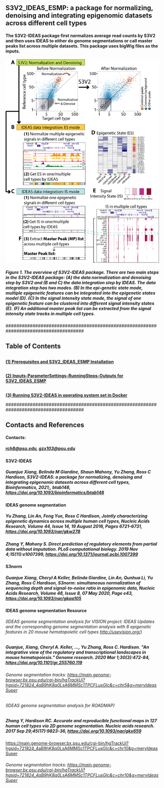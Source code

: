 ## S3V2_IDEAS_ESMP: a package for normalizing, denoising and integrating epigenomic datasets across different cell types

#### The S3V2-IDEAS package first normalizes average read counts by S3V2 and then uses IDEAS to either do genome segmentations or call master peaks list across multiple datasets. This package uses bigWig files as the inputs. 


<img src="https://github.com/guanjue/S3V2_IDEAS_ESMP/blob/master/figures/overall_pipeline.png" width="600"/>

##### Figure 1. The overview of S3V2-IDEAS package. There are two main steps in the S3V2-IDEAS package: (A) the data normalization and denoising step by S3V2 and (B and C) the data integration step by IDEAS. The data integration step has two modes. (B) In the epi-genetic state mode, multiple epigenetic features can be integrated into the epigenetic states model (D). (C) In the signal intensity state mode, the signal of one epigenetic feature can be clustered into different signal intensity states (E). (F) An additional master peak list can be extracted from the signal intensity state tracks in multiple cell types. 

#####################################################################################

## Table of Contents
## 
**[(1) Prerequisites and S3V2_IDEAS_ESMP Installation](https://github.com/guanjue/S3V2_IDEAS_ESMP/blob/master/manuals/install.md)**<br>
## 
**[(2) Inputs-ParameterSettings-RunningSteps-Outputs for S3V2_IDEAS_ESMP](https://github.com/guanjue/S3V2_IDEAS_ESMP/blob/master/manuals/inoutput_for_S3V2_IDEAS_pipeline.md)**<br>
## 
**[(3) Running S3V2-IDEAS in operating system set in Docker](https://github.com/guanjue/S3V2_IDEAS_ESMP/blob/master/manuals/run_S3V2_IDEAS_in_Docker.md)**<br>

#####################################################################################
 

## Contacts and References
#### Contacts: 
##### rch8@psu.edu, gzx103@psu.edu

#### S3V2-IDEAS
##### Guanjue Xiang, Belinda M Giardine, Shaun Mahony, Yu Zhang, Ross C Hardison, S3V2-IDEAS: a package for normalizing, denoising and integrating epigenomic datasets across different cell types, Bioinformatics, 2021;, btab148, https://doi.org/10.1093/bioinformatics/btab148
#### IDEAS genome segmentation
##### Yu Zhang, Lin An, Feng Yue, Ross C Hardison, Jointly characterizing epigenetic dynamics across multiple human cell types, Nucleic Acids Research, Volume 44, Issue 14, 19 August 2016, Pages 6721–6731, https://doi.org/10.1093/nar/gkw278
##### Zhang Y, Mahony S. Direct prediction of regulatory elements from partial data without imputation. PLoS computational biology. 2019 Nov 4;15(11):e1007399, https://doi.org/10.1371/journal.pcbi.1007399
#### S3norm
##### Guanjue Xiang, Cheryl A Keller, Belinda Giardine, Lin An, Qunhua Li, Yu Zhang, Ross C Hardison, S3norm: simultaneous normalization of sequencing depth and signal-to-noise ratio in epigenomic data, Nucleic Acids Research, Volume 48, Issue 8, 07 May 2020, Page e43, https://doi.org/10.1093/nar/gkaa105
#### IDEAS genome segmentation Resource
###### (IDEAS genome segmentation analysis for VISION project: IDEAS Updates and the corresponding genome segmentation analysis with 8 epigenetic features in 20 mouse hematopoietic cell types http://usevision.org/)
##### Guanjue, Xiang, Cheryl A. Keller, ..., Yu Zhang, Ross C. Hardison. "An integrative view of the regulatory and transcriptional landscapes in mouse hematopoiesis." Genome research. 2020 Mar 1;30(3):472-84, https://doi.org/10.1101/gr.255760.119
###### Genome segmentation tracks: https://main.genome-browser.bx.psu.edu/cgi-bin/hgTrackUi?hgsid=721824_4aB9hK8q0LsA6MMSc1TPCFLusGIc&c=chr5&g=meryIdeasSuper
###### (IDEAS genome segmentation analysis for ROADMAP)
##### Zhang Y, Hardison RC. Accurate and reproducible functional maps in 127 human cell types via 2D genome segmentation. Nucleic acids research. 2017 Sep 29;45(17):9823-36, https://doi.org/10.1093/nar/gkx659
https://main.genome-browser.bx.psu.edu/cgi-bin/hgTrackUi?hgsid=721824_4aB9hK8q0LsA6MMSc1TPCFLusGIc&c=chr10&g=meryIdeasSuper
###### Genome segmentation tracks: https://main.genome-browser.bx.psu.edu/cgi-bin/hgTrackUi?hgsid=721824_4aB9hK8q0LsA6MMSc1TPCFLusGIc&c=chr10&g=meryIdeasSuper


